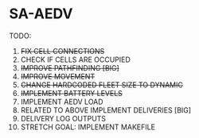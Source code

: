 # SA-AEDV

TODO:
1. ~~FIX CELL CONNECTIONS~~
2. CHECK IF CELLS ARE OCCUPIED
3. ~~IMPROVE PATHFINDING [BIG]~~
4. ~~IMPROVE MOVEMENT~~
5. ~~CHANGE HARDCODED FLEET SIZE TO DYNAMIC~~
6. ~~IMPLEMENT BATTERY LEVELS~~
7. IMPLEMENT AEDV LOAD
8. RELATED TO ABOVE IMPLEMENT DELIVERIES [BIG]
9. DELIVERY LOG OUTPUTS
10. STRETCH GOAL: IMPLEMENT MAKEFILE
